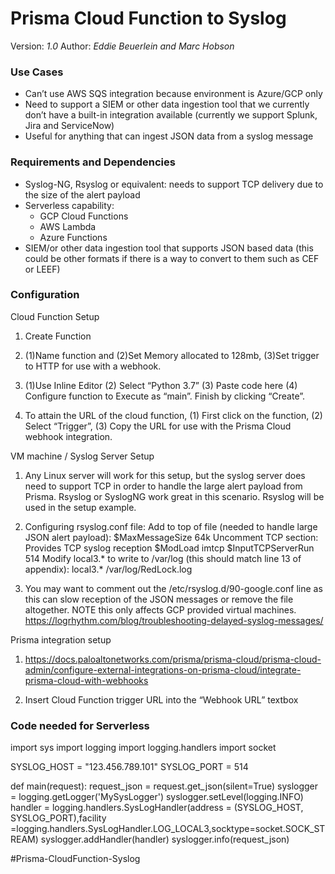 # Prisma Cloud Function to Syslog 

Version: *1.0*
Author: *Eddie Beuerlein and Marc Hobson*

### Use Cases
- Can’t use AWS SQS integration because environment is Azure/GCP only
- Need to support a SIEM or other data ingestion tool that we currently don’t have a built-in integration available (currently we support Splunk, Jira and ServiceNow)
- Useful for anything that can ingest JSON data from a syslog message


### Requirements and Dependencies
- Syslog-NG, Rsyslog or equivalent: needs to support TCP delivery due to the size of the alert payload
- Serverless capability:
     - GCP Cloud Functions
     - AWS Lambda
     - Azure Functions
- SIEM/or other data ingestion tool that supports JSON based data (this could be other formats if there is a way to convert to them such as CEF or LEEF)


### Configuration
Cloud Function Setup

1. Create Function

2. (1)Name function and (2)Set Memory allocated to 128mb, (3)Set trigger to HTTP for use with a webhook.

3. (1)Use Inline Editor (2) Select “Python 3.7” (3) Paste code here (4) Configure function to 
Execute as “main”. Finish by clicking “Create”.

4. To attain the URL of the cloud function, (1) First click on the function, (2) Select “Trigger”, (3) Copy the URL for use with the Prisma Cloud webhook integration.

VM machine / Syslog Server Setup

1. Any Linux server will work for this setup, but the syslog server does need to support TCP in order to handle the large alert payload from Prisma.  Rsyslog or SyslogNG work great in this scenario.  Rsyslog will be used in the setup example.

2. Configuring rsyslog.conf file:
Add to top of file (needed to handle large JSON alert payload):
$MaxMessageSize 64k
Uncomment TCP section:
Provides TCP syslog reception
$ModLoad imtcp
$InputTCPServerRun 514
Modify local3.* to write to /var/log (this should match line 13 of appendix):
local3.*     /var/log/RedLock.log  

3. You may want to comment out the /etc/rsyslog.d/90-google.conf line as this can slow reception of the JSON messages or remove the file altogether.  NOTE this only affects GCP provided virtual machines. https://logrhythm.com/blog/troubleshooting-delayed-syslog-messages/

Prisma integration setup
1. https://docs.paloaltonetworks.com/prisma/prisma-cloud/prisma-cloud-admin/configure-external-integrations-on-prisma-cloud/integrate-prisma-cloud-with-webhooks

2. Insert Cloud Function trigger URL into the “Webhook URL” textbox

### Code needed for Serverless

import sys
import logging
import logging.handlers
import socket
 
SYSLOG_HOST = "123.456.789.101"
SYSLOG_PORT = 514
 
def main(request):
    request_json = request.get_json(silent=True)
    syslogger = logging.getLogger('MySysLogger')
    syslogger.setLevel(logging.INFO)
    handler = logging.handlers.SysLogHandler(address = (SYSLOG_HOST, SYSLOG_PORT),facility =logging.handlers.SysLogHandler.LOG_LOCAL3,socktype=socket.SOCK_STREAM)
    syslogger.addHandler(handler)
    syslogger.info(request_json)

#Prisma-CloudFunction-Syslog
